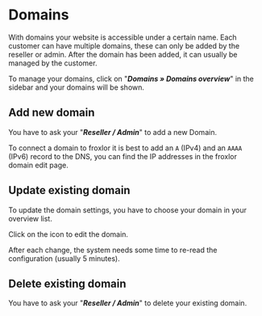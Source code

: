 # Domains

With domains your website is accessible under a certain name. Each customer can have multiple domains, these can only be added by the reseller or admin. After the domain has been added, it can usually be managed by the customer. 

To manage your domains, click on "_**Domains » Domains overview**_" in the sidebar and your domains will be shown.

## Add new domain

You have to ask your "_**Reseller / Admin**_" to add a new Domain.

To connect a domain to froxlor it is best to add an `A` (IPv4) and an `AAAA` (IPv6) record to the DNS, you can find the IP addresses in the froxlor domain edit page.

## Update existing domain

To update the domain settings, you have to choose your domain in your overview list.

<UiBrowser :src="$withBase('/img/Screenshot%202022-05-23%20at%2011-10-44%20Froxlor.png')" alt="Domain overview"/>

Click on the <i class="fa fa-edit"></i> icon to edit the domain.

<UiBrowser :src="$withBase('/img/Screenshot%202022-05-23%20at%2011-12-29%20Froxlor.png')" alt="Edit domain"/>

After each change, the system needs some time to re-read the configuration (usually 5 minutes).

## Delete existing domain

You have to ask your "_**Reseller / Admin**_" to delete your existing domain.
